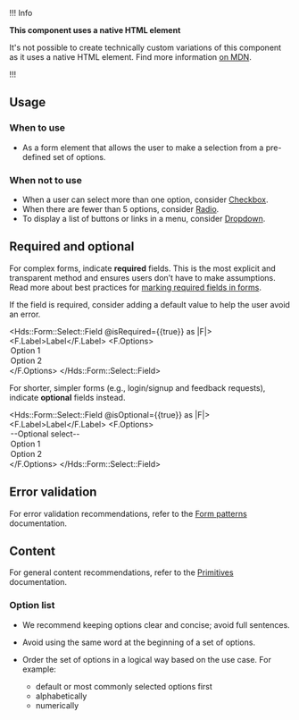 !!! Info

**This component uses a native HTML element**

It's not possible to create technically custom variations of this component as it uses a native HTML element. Find more information [on MDN](https://developer.mozilla.org/en-US/docs/Web/HTML/Element/select).

!!!

## Usage

### When to use

- As a form element that allows the user to make a selection from a pre-defined set of options.

### When not to use

- When a user can select more than one option, consider [Checkbox](/components/form/checkbox).
- When there are fewer than 5 options, consider [Radio](/components/form/radio).
- To display a list of buttons or links in a menu, consider [Dropdown](/components/dropdown).

## Required and optional

For complex forms, indicate **required** fields. This is the most explicit and transparent method and ensures users don’t have to make assumptions. Read more about best practices for [marking required fields in forms](https://www.nngroup.com/articles/required-fields/).

If the field is required, consider adding a default value to help the user avoid an error.

<Hds::Form::Select::Field @isRequired={{true}} as |F|>
    <F.Label>Label</F.Label>
    <F.Options>
        <option value="Option 1" selected>Option 1</option>
        <option value="Option 2">Option 2</option>
    </F.Options>
</Hds::Form::Select::Field>

For shorter, simpler forms (e.g., login/signup and feedback requests), indicate **optional** fields instead.

<Hds::Form::Select::Field @isOptional={{true}} as |F|>
    <F.Label>Label</F.Label>
    <F.Options>
        <option value="">--Optional select--</option>
        <option value="Option 1">Option 1</option>
        <option value="Option 2">Option 2</option>
    </F.Options>
</Hds::Form::Select::Field>

## Error validation

For error validation recommendations, refer to the [Form patterns](/patterns/form-patterns?tab=validation) documentation.

## Content

For general content recommendations, refer to the [Primitives](/components/form/primitives) documentation.

### Option list

- We recommend keeping options clear and concise; avoid full sentences.
- Avoid using the same word at the beginning of a set of options.
- Order the set of options in a logical way based on the use case. For example:

    - default or most commonly selected options first
    - alphabetically
    - numerically
